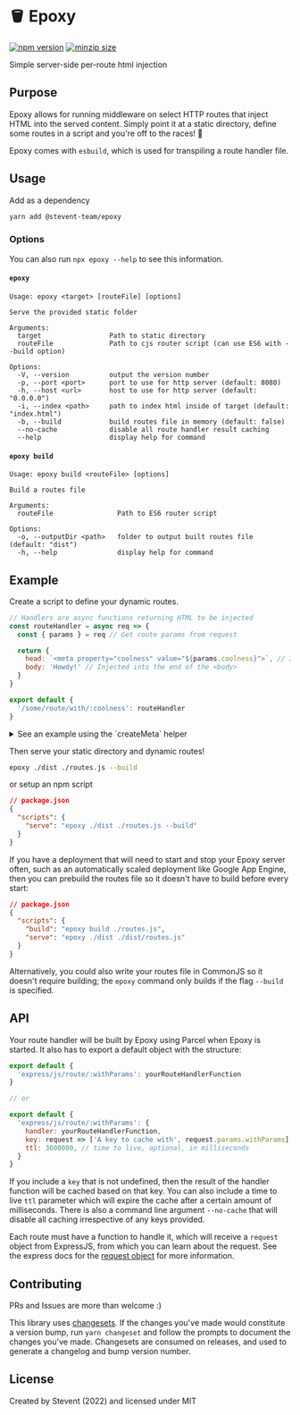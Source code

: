 # 🪣 Epoxy

[![npm version](https://img.shields.io/npm/v/@stevent-team/epoxy)](https://www.npmjs.com/package/@stevent-team/epoxy)
[![minzip size](https://img.shields.io/bundlephobia/minzip/@stevent-team/epoxy)](https://bundlephobia.com/package/@stevent-team/epoxy)

Simple server-side per-route html injection

## Purpose

Epoxy allows for running middleware on select HTTP routes that inject HTML into the served content.
Simply point it at a static directory, define some routes in a script and you're off to the races! :horse:

Epoxy comes with `esbuild`, which is used for transpiling a route handler file.

## Usage

Add as a dependency

```bash
yarn add @stevent-team/epoxy
```

### Options

You can also run `npx epoxy --help` to see this information.

#### `epoxy`

```
Usage: epoxy <target> [routeFile] [options]

Serve the provided static folder

Arguments:
  target                 Path to static directory
  routeFile              Path to cjs router script (can use ES6 with --build option)

Options:
  -V, --version          output the version number
  -p, --port <port>      port to use for http server (default: 8080)
  -h, --host <url>       host to use for http server (default: "0.0.0.0")
  -i, --index <path>     path to index html inside of target (default: "index.html")
  -b, --build            build routes file in memory (default: false)
  --no-cache             disable all route handler result caching
  --help                 display help for command
```

#### `epoxy build`

```
Usage: epoxy build <routeFile> [options]

Build a routes file

Arguments:
  routeFile                Path to ES6 router script

Options:
  -o, --outputDir <path>   folder to output built routes file (default: "dist")
  -h, --help               display help for command
```

## Example

Create a script to define your dynamic routes.

```js
// Handlers are async functions returning HTML to be injected
const routeHandler = async req => {
  const { params } = req // Get route params from request

  return {
    head: `<meta property="coolness" value="${params.coolness}">`, // Injected into the end of the <head>
    body: 'Howdy!' // Injected into the end of the <body>
  }
}

export default {
  '/some/route/with/:coolness': routeHandler
}
```

<details>
  <summary>See an example using the `createMeta` helper</summary>

  > ### `createMeta` Helper
  >
  > Epoxy comes with a helper that allows you to easily create meta tags from an object.
  >
  > ```js
  > import { createMeta } from '@stevent-team/epoxy/helpers'
  >
  > const routeHandler = async ({ params }) => {
  >   // Create a string of meta tags from the object passed in
  >   const metaTags = createMeta({
  >     coolness: params.coolness,
  >     description: 'A pretty cool page',
  >   })
  >
  >   return { head: metaTags }
  > }
  >
  > export default {
  >   '/route/:coolness': routeHandler
  > }
  > ```
  >
  > For more information about the helpers available in Epoxy, see the [readme](./helpers/README.md).
</details>

Then serve your static directory and dynamic routes!

```bash
epoxy ./dist ./routes.js --build
```

or setup an npm script

```json
// package.json
{
  "scripts": {
    "serve": "epoxy ./dist ./routes.js --build"
  }
}
```

If you have a deployment that will need to start and stop your Epoxy server often, such as an automatically scaled deployment like Google App Engine, then you can prebuild the routes file so it doesn't have to build before every start:

```json
// package.json
{
  "scripts": {
    "build": "epoxy build ./routes.js",
    "serve": "epoxy ./dist ./dist/routes.js"
  }
}
```

Alternatively, you could also write your routes file in CommonJS so it doesn't require building; the `epoxy` command only builds if the flag `--build` is specified.

## API

Your route handler will be built by Epoxy using Parcel when Epoxy is started. It also has to export a default object with the structure:

```js
export default {
  'express/js/route/:withParams': yourRouteHandlerFunction
}

// or

export default {
  'express/js/route/:withParams': {
    handler: yourRouteHandlerFunction,
    key: request => ['A key to cache with', request.params.withParams], // optional, any type, will cache result based on key
    ttl: 3600000, // time to live, optional, in milliseconds
  }
}
```

If you include a `key` that is not undefined, then the result of the handler function will be cached based on that key. You can also include a time to live `ttl` parameter which will expire the cache after a certain amount of milliseconds. There is also a command line argument `--no-cache` that will disable all caching irrespective of any keys provided.

Each route must have a function to handle it, which will receive a `request` object from ExpressJS, from which you can learn about the request. See the express docs for the [request object](https://expressjs.com/en/api.html#req) for more information.

## Contributing

PRs and Issues are more than welcome :)

This library uses [changesets](https://github.com/changesets/changesets). If the changes you've made would constitute a version bump, run `yarn changeset` and follow the prompts to document the changes you've made. Changesets are consumed on releases, and used to generate a changelog and bump version number.

## License

Created by Stevent (2022) and licensed under MIT
